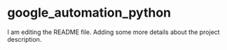 # google_automation_python

I am editing the README file. Adding some more details about the project description.
